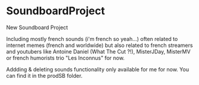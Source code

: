 # SoundboardProject
New Soundboard Project

Including mostly french sounds (i'm french so yeah...) often related to internet memes (french and worldwide) but also related to french streamers and youtubers like Antoine Daniel (What The Cut ?!), MisterJDay, MisterMV or french humorists trio "Les Inconnus" for now.

Addding & deleting sounds functionality only available for me for now.
You can find it in the prodSB folder.

